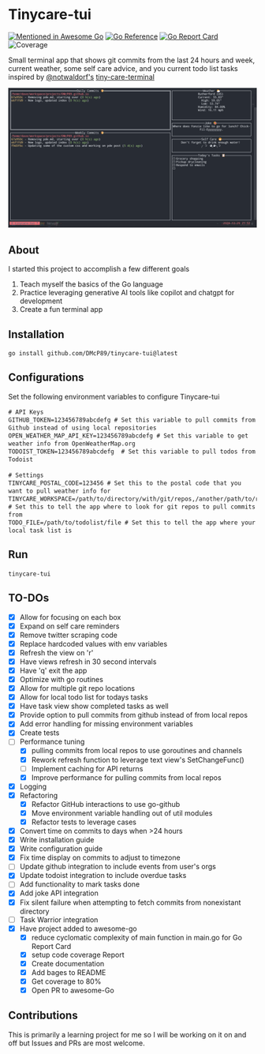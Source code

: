# Tinycare-tui
[![Mentioned in Awesome Go](https://awesome.re/mentioned-badge.svg)](https://github.com/avelino/awesome-go) [![Go Reference](https://pkg.go.dev/badge/github.com/DMcP89/tinycare-tui.svg)](https://pkg.go.dev/github.com/DMcP89/tinycare-tui) [![Go Report Card](https://goreportcard.com/badge/github.com/DMcP89/tinycare-tui)](https://goreportcard.com/report/github.com/DMcP89/tinycare-tui)
![Coverage](https://img.shields.io/badge/Coverage-80.5%25-brightgreen)

Small terminal app that shows git commits from the last 24 hours and week, current weather, some self care advice, and you current todo list tasks
inspired by [@notwaldorf's](https://github.com/notwaldorf) [tiny-care-terminal](https://github.com/notwaldorf/tiny-care-terminal)




![screenshot](image.png)


## About
I started this project to accomplish a few different goals
1. Teach myself the basics of the Go language
2. Practice leveraging generative AI tools like copilot and chatgpt for development
3. Create a fun terminal app


## Installation
```
go install github.com/DMcP89/tinycare-tui@latest
```


## Configurations
Set the following environment variables to configure Tinycare-tui
```
# API Keys
GITHUB_TOKEN=123456789abcdefg # Set this variable to pull commits from Github instead of using local repositories
OPEN_WEATHER_MAP_API_KEY=123456789abcdefg # Set this variable to get weather info from OpenWeatherMap.org
TODOIST_TOKEN=123456789abcdefg  # Set this variable to pull todos from Todoist

# Settings
TINYCARE_POSTAL_CODE=123456 # Set this to the postal code that you want to pull weather info for
TINYCARE_WORKSPACE=/path/to/directory/with/git/repos,/another/path/to/repos # Set this to tell the app where to look for git repos to pull commits from
TODO_FILE=/path/to/todolist/file # Set this to tell the app where your local task list is
```
## Run
```
tinycare-tui
```
## TO-DOs
- [x] Allow for focusing on each box
- [x] Expand on self care reminders
- [x] Remove twitter scraping code
- [x] Replace hardcoded values with env variables
- [x] Refresh the view on 'r'
- [x] Have views refresh in 30 second intervals
- [x] Have 'q' exit the app
- [x] Optimize with go routines
- [x] Allow for multiple git repo locations
- [x] Allow for local todo list for todays tasks
- [x] Have task view show completed tasks as well
- [x] Provide option to pull commits from github instead of from local repos
- [x] Add error handling for missing environment variables
- [x] Create tests
- [ ] Performance tuning
    - [x] pulling commits from local repos to use goroutines and channels
    - [x] Rework refresh function to leverage text view's SetChangeFunc()
    - [ ] Implement caching for API returns
    - [x] Improve performance for pulling commits from local repos
- [x] Logging
- [x] Refactoring
    - [x] Refactor GitHub interactions to use go-github
    - [x] Move environment variable handling out of util modules
    - [x] Refactor tests to leverage cases
- [x] Convert time on commits to days when >24 hours
- [x] Write installation guide
- [x] Write configuration guide
- [x] Fix time display on commits to adjust to timezone
- [ ] Update github integration to include events from user's orgs
- [x] Update todoist integration to include overdue tasks
- [ ] Add functionality to mark tasks done
- [x] Add joke API integration
- [x] Fix silent failure when attempting to fetch commits from nonexistant directory
- [ ] Task Warrior integration
- [x] Have project added to awesome-go
    - [x] reduce cyclomatic complexity of main function in main.go for Go Report Card
    - [x] setup code coverage Report
    - [x] Create documentation
    - [x] Add bages to README
    - [x] Get coverage to 80%
    - [x] Open PR to awesome-Go

## Contributions
This is primarily a learning project for me so I will be working on it on and off but Issues and PRs are most welcome.
